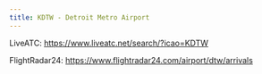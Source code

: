 ```yaml
---
title: KDTW - Detroit Metro Airport
---
```

LiveATC: https://www.liveatc.net/search/?icao=KDTW

FlightRadar24: https://www.flightradar24.com/airport/dtw/arrivals
